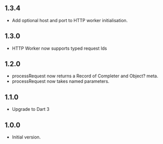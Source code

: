 ## 1.3.4

- Add optional host and port to HTTP worker initialisation.

## 1.3.0

- HTTP Worker now supports typed request Ids

## 1.2.0

- processRequest now returns a Record of Completer<Response> and Object? meta.
- processRequest now takes named parameters.

## 1.1.0

- Upgrade to Dart 3

## 1.0.0

- Initial version.
